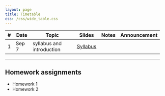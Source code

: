 ```yaml
---
layout: page
title: Timetable
css: /css/wide_table.css
---
```


| # | Date | Topic | Slides |Notes | Announcement |
|---|--------|--------|---------------------------|--------------------|------------|
| 1 | Sep 7 | syllabus and introduction  |[Syllabus](https://github.com/dzwang91/stat371/raw/gh-pages/lectures/Syllabus.pdf)      |      |      |





------------------------------------------
## Homework assignments
- Homework 1
- Homework 2
